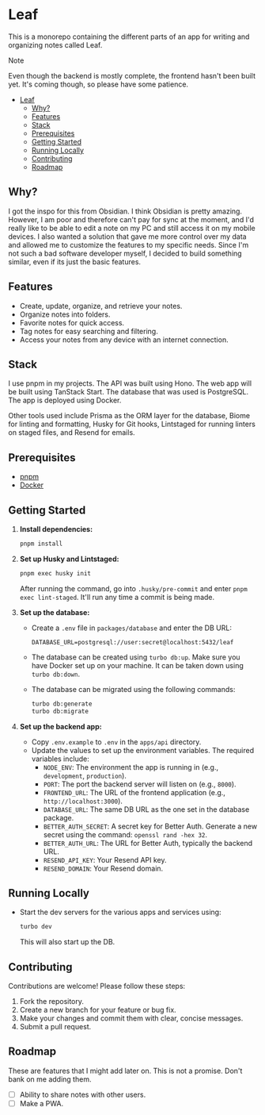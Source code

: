 # Leaf

This is a monorepo containing the different parts of an app for writing and organizing notes called Leaf.

> [!NOTE]
> Even though the backend is mostly complete, the frontend hasn't been built yet. It's coming though, so please have some patience.

- [Leaf](#leaf)
  - [Why?](#why)
  - [Features](#features)
  - [Stack](#stack)
  - [Prerequisites](#prerequisites)
  - [Getting Started](#getting-started)
  - [Running Locally](#running-locally)
  - [Contributing](#contributing)
  - [Roadmap](#roadmap)

## Why?

I got the inspo for this from Obsidian. I think Obsidian is pretty amazing. However, I am poor and therefore can't pay for sync at the moment, and I'd really like to be able to edit a note on my PC and still access it on my mobile devices. I also wanted a solution that gave me more control over my data and allowed me to customize the features to my specific needs. Since I'm not such a bad software developer myself, I decided to build something similar, even if its just the basic features.

## Features

- Create, update, organize, and retrieve your notes.
- Organize notes into folders.
- Favorite notes for quick access.
- Tag notes for easy searching and filtering.
- Access your notes from any device with an internet connection.

## Stack

I use pnpm in my projects. The API was built using Hono. The web app will be built using TanStack Start. The database that was used is PostgreSQL. The app is deployed using Docker.

Other tools used include Prisma as the ORM layer for the database, Biome for linting and formatting, Husky for Git hooks, Lintstaged for running linters on staged files, and Resend for emails.

## Prerequisites

- [pnpm](https://pnpm.io/)
- [Docker](https://www.docker.com/)

## Getting Started

1. **Install dependencies:**

    ```sh
    pnpm install
    ```

2. **Set up Husky and Lintstaged:**

    ```sh
    pnpm exec husky init
    ```

    After running the command, go into `.husky/pre-commit` and enter `pnpm exec lint-staged`. It'll run any time a commit is being made.

3. **Set up the database:**

    - Create a `.env` file in `packages/database` and enter the DB URL:

        ```env
        DATABASE_URL=postgresql://user:secret@localhost:5432/leaf
        ```

    - The database can be created using `turbo db:up`. Make sure you have Docker set up on your machine. It can be taken down using `turbo db:down`.

    - The database can be migrated using the following commands:

        ```sh
        turbo db:generate
        turbo db:migrate
        ```

4. **Set up the backend app:**

    - Copy `.env.example` to `.env` in the `apps/api` directory.
    - Update the values to set up the environment variables. The required variables include:
        - `NODE_ENV`: The environment the app is running in (e.g., `development`, `production`).
        - `PORT`: The port the backend server will listen on (e.g., `8000`).
        - `FRONTEND_URL`: The URL of the frontend application (e.g., `http://localhost:3000`).
        - `DATABASE_URL`: The same DB URL as the one set in the database package.
        - `BETTER_AUTH_SECRET`: A secret key for Better Auth. Generate a new secret using the command: `openssl rand -hex 32`.
        - `BETTER_AUTH_URL`: The URL for Better Auth, typically the backend URL.
        - `RESEND_API_KEY`: Your Resend API key.
        - `RESEND_DOMAIN`: Your Resend domain.

## Running Locally

- Start the dev servers for the various apps and services using:

    ```sh
    turbo dev
    ```

    This will also start up the DB.

## Contributing

Contributions are welcome! Please follow these steps:

1. Fork the repository.
2. Create a new branch for your feature or bug fix.
3. Make your changes and commit them with clear, concise messages.
4. Submit a pull request.

## Roadmap

These are features that I might add later on. This is not a promise. Don't bank on me adding them.

- [ ] Ability to share notes with other users.
- [ ] Make a PWA.
